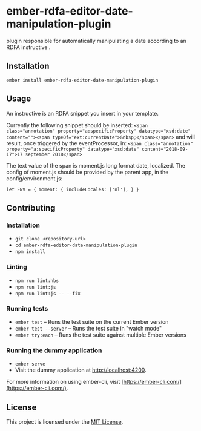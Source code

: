 ember-rdfa-editor-date-manipulation-plugin
==============================================================================

plugin responsible for automatically manipulating a date according to an RDFA instructive .

Installation
------------------------------------------------------------------------------

```
ember install ember-rdfa-editor-date-manipulation-plugin
```


Usage
------------------------------------------------------------------------------
An instructive is an RDFA snippet you insert in your template.

Currently the following snippet should be inserted:
```<span class="annotation" property="a:specificProperty" datatype="xsd:date" content=""><span typeOf="ext:currentDate">&nbsp;</span></span>```
and will result, once triggered by the eventProcessor, in:
```<span class="annotation" property="a:specificProperty" datatype="xsd:date" content="2018-09-17">17 september 2018</span>```

The text value of the span is moment.js long format date, localized.
The config of moment.js should be provided by the parent app, in the config/environment.js:

`
let ENV = {
    moment: {
      includeLocales: ['nl'],
  }
}
`



Contributing
------------------------------------------------------------------------------

### Installation

* `git clone <repository-url>`
* `cd ember-rdfa-editor-date-manipulation-plugin`
* `npm install`

### Linting

* `npm run lint:hbs`
* `npm run lint:js`
* `npm run lint:js -- --fix`

### Running tests

* `ember test` – Runs the test suite on the current Ember version
* `ember test --server` – Runs the test suite in "watch mode"
* `ember try:each` – Runs the test suite against multiple Ember versions

### Running the dummy application

* `ember serve`
* Visit the dummy application at [http://localhost:4200](http://localhost:4200).

For more information on using ember-cli, visit [https://ember-cli.com/](https://ember-cli.com/).

License
------------------------------------------------------------------------------

This project is licensed under the [MIT License](LICENSE.md).
